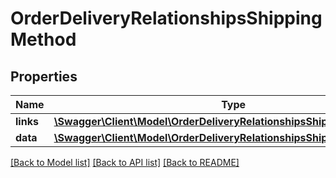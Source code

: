 # OrderDeliveryRelationshipsShippingMethod

## Properties
Name | Type | Description | Notes
------------ | ------------- | ------------- | -------------
**links** | [**\Swagger\Client\Model\OrderDeliveryRelationshipsShippingMethodLinks**](OrderDeliveryRelationshipsShippingMethodLinks.md) |  | [optional] 
**data** | [**\Swagger\Client\Model\OrderDeliveryRelationshipsShippingMethodData**](OrderDeliveryRelationshipsShippingMethodData.md) |  | [optional] 

[[Back to Model list]](../../README.md#documentation-for-models) [[Back to API list]](../../README.md#documentation-for-api-endpoints) [[Back to README]](../../README.md)

